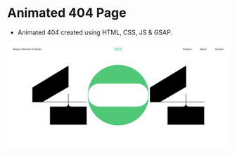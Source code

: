 # Animated 404 Page

- Animated 404 created using HTML, CSS, JS & GSAP.


![preview img](/PREVIEW.PNG)
